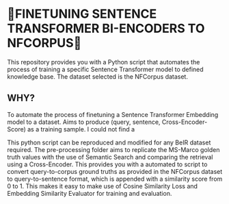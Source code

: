 # **🤖FINETUNING SENTENCE TRANSFORMER BI-ENCODERS TO NFCORPUS🤖**

This repository provides you with a Python script that automates the process of training a specific Sentence Transformer model to defined knowledge base. The dataset selected is the NFCorpus dataset. 

## **WHY?**
To automate the process of finetuning a Sentence Transformer Embedding model to a dataset. Aims to produce (query, sentence, Cross-Encoder-Score) as a training sample. I could not find a 

This python script can be reproduced and modified for any BeIR dataset required. The pre-processing folder aims to replicate the MS-Marco golden truth values with the use of Semantic Search and comparing the retrieval using a Cross-Encoder. This provides you with a automated to script to convert query-to-corpus ground truths as provided in the NFCorpus dataset to query-to-sentence format, which is appended with a similarity score from 0 to 1. This makes it easy to make use of Cosine Similarity Loss and Embedding Similarity Evaluator for training and evaluation.
